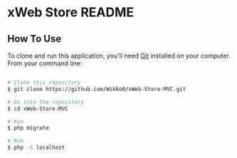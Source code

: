 # xWeb Store README


## How To Use

To clone and run this application, you'll need [Git](https://git-scm.com) installed on your computer. From your command line:

```bash

# Clone this repository
$ git clone https://github.com/Wikko0/xWeb-Store-MVC.git

# Go into the repository
$ cd xWeb-Store-MVC

# Run
$ php migrate

# Run
$ php -S localhost
```


